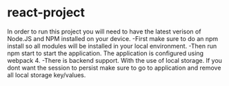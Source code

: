 # react-project

In order to run this project you will need to have the latest verison of Node.JS and NPM installed on your device. 
-First make sure to do an npm install so all modules will be installed in your local environment.
-Then run npm start to start the application. The application is configured using webpack 4. 
-There is backend support. With the use of local storage. If you dont want the session to persist make sure to go to application and remove all local storage key/values. 
